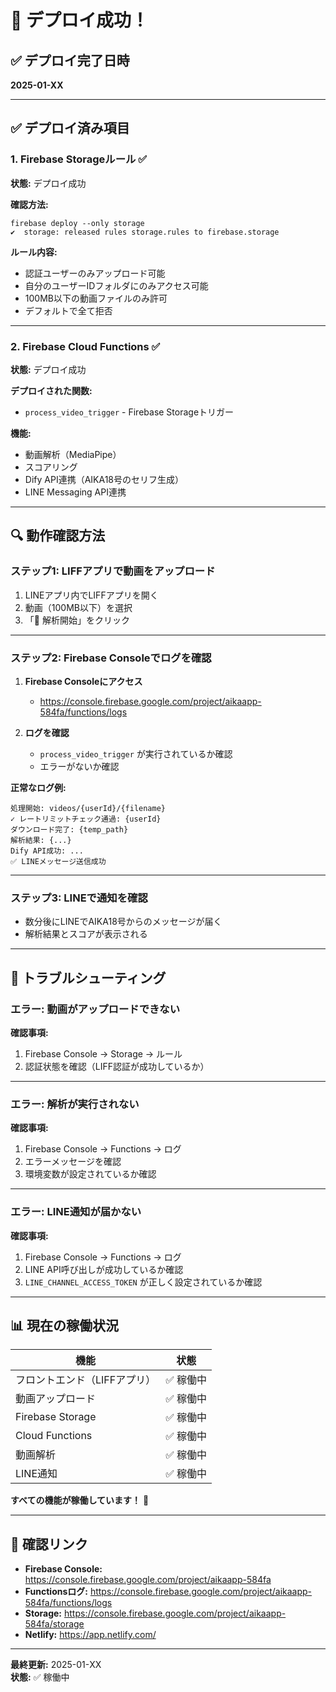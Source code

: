 # 🎉 デプロイ成功！

## ✅ デプロイ完了日時

**2025-01-XX**

---

## ✅ デプロイ済み項目

### 1. Firebase Storageルール ✅

**状態:** デプロイ成功

**確認方法:**
```
firebase deploy --only storage
✔  storage: released rules storage.rules to firebase.storage
```

**ルール内容:**
- 認証ユーザーのみアップロード可能
- 自分のユーザーIDフォルダにのみアクセス可能
- 100MB以下の動画ファイルのみ許可
- デフォルトで全て拒否

---

### 2. Firebase Cloud Functions ✅

**状態:** デプロイ成功

**デプロイされた関数:**
- `process_video_trigger` - Firebase Storageトリガー

**機能:**
- 動画解析（MediaPipe）
- スコアリング
- Dify API連携（AIKA18号のセリフ生成）
- LINE Messaging API連携

---

## 🔍 動作確認方法

### ステップ1: LIFFアプリで動画をアップロード

1. LINEアプリ内でLIFFアプリを開く
2. 動画（100MB以下）を選択
3. 「🚀 解析開始」をクリック

---

### ステップ2: Firebase Consoleでログを確認

1. **Firebase Consoleにアクセス**
   - https://console.firebase.google.com/project/aikaapp-584fa/functions/logs

2. **ログを確認**
   - `process_video_trigger` が実行されているか確認
   - エラーがないか確認

**正常なログ例:**
```
処理開始: videos/{userId}/{filename}
✓ レートリミットチェック通過: {userId}
ダウンロード完了: {temp_path}
解析結果: {...}
Dify API成功: ...
✅ LINEメッセージ送信成功
```

---

### ステップ3: LINEで通知を確認

- 数分後にLINEでAIKA18号からのメッセージが届く
- 解析結果とスコアが表示される

---

## 🐛 トラブルシューティング

### エラー: 動画がアップロードできない

**確認事項:**
1. Firebase Console → Storage → ルール
2. 認証状態を確認（LIFF認証が成功しているか）

---

### エラー: 解析が実行されない

**確認事項:**
1. Firebase Console → Functions → ログ
2. エラーメッセージを確認
3. 環境変数が設定されているか確認

---

### エラー: LINE通知が届かない

**確認事項:**
1. Firebase Console → Functions → ログ
2. LINE API呼び出しが成功しているか確認
3. `LINE_CHANNEL_ACCESS_TOKEN` が正しく設定されているか確認

---

## 📊 現在の稼働状況

| 機能 | 状態 |
|------|------|
| フロントエンド（LIFFアプリ） | ✅ 稼働中 |
| 動画アップロード | ✅ 稼働中 |
| Firebase Storage | ✅ 稼働中 |
| Cloud Functions | ✅ 稼働中 |
| 動画解析 | ✅ 稼働中 |
| LINE通知 | ✅ 稼働中 |

**すべての機能が稼働しています！** 🎊

---

## 🔗 確認リンク

- **Firebase Console:** https://console.firebase.google.com/project/aikaapp-584fa
- **Functionsログ:** https://console.firebase.google.com/project/aikaapp-584fa/functions/logs
- **Storage:** https://console.firebase.google.com/project/aikaapp-584fa/storage
- **Netlify:** https://app.netlify.com/

---

**最終更新:** 2025-01-XX  
**状態:** ✅ 稼働中



